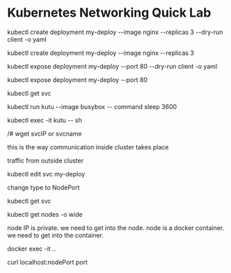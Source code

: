 # Kubernetes Networking Quick Lab

kubectl create deployment my-deploy --image nginx --replicas 3 --dry-run client -o yaml

kubectl create deployment my-deploy --image nginx --replicas 3



kubectl expose deployment my-deploy --port 80 --dry-run client -o yaml

kubectl expose deployment my-deploy --port 80


kubectl get svc

kubectl run kutu --image busybox -- command sleep 3600

kubectl exec -it kutu -- sh

/# wget svcIP or svcname

this is the way communication inside cluster takes place


traffic from outside cluster

kubectl edit svc my-deploy

change type to NodePort

kubectl get svc

kubectl get nodes -o wide

node IP is private. we need to get into the node. node is a docker container. we need to get into the container.

docker exec -it ..

curl localhost:nodePort port

